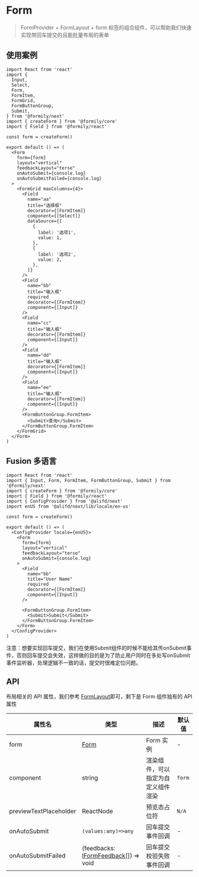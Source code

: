 # Form

> FormProvider + FormLayout + form 标签的组合组件，可以帮助我们快速实现带回车提交的且能批量布局的表单

## 使用案例

```tsx
import React from 'react'
import {
  Input,
  Select,
  Form,
  FormItem,
  FormGrid,
  FormButtonGroup,
  Submit,
} from '@formily/next'
import { createForm } from '@formily/core'
import { Field } from '@formily/react'

const form = createForm()

export default () => (
  <Form
    form={form}
    layout="vertical"
    feedbackLayout="terse"
    onAutoSubmit={console.log}
    onAutoSubmitFailed={console.log}
  >
    <FormGrid maxColumns={4}>
      <Field
        name="aa"
        title="选择框"
        decorator={[FormItem]}
        component={[Select]}
        dataSource={[
          {
            label: '选项1',
            value: 1,
          },
          {
            label: '选项2',
            value: 2,
          },
        ]}
      />
      <Field
        name="bb"
        title="输入框"
        required
        decorator={[FormItem]}
        component={[Input]}
      />
      <Field
        name="cc"
        title="输入框"
        decorator={[FormItem]}
        component={[Input]}
      />
      <Field
        name="dd"
        title="输入框"
        decorator={[FormItem]}
        component={[Input]}
      />
      <Field
        name="ee"
        title="输入框"
        decorator={[FormItem]}
        component={[Input]}
      />
      <FormButtonGroup.FormItem>
        <Submit>查询</Submit>
      </FormButtonGroup.FormItem>
    </FormGrid>
  </Form>
)
```

## Fusion 多语言

```tsx
import React from 'react'
import { Input, Form, FormItem, FormButtonGroup, Submit } from '@formily/next'
import { createForm } from '@formily/core'
import { Field } from '@formily/react'
import { ConfigProvider } from '@alifd/next'
import enUS from '@alifd/next/lib/locale/en-us'

const form = createForm()

export default () => (
  <ConfigProvider locale={enUS}>
    <Form
      form={form}
      layout="vertical"
      feedbackLayout="terse"
      onAutoSubmit={console.log}
    >
      <Field
        name="bb"
        title="User Name"
        required
        decorator={[FormItem]}
        component={[Input]}
      />

      <FormButtonGroup.FormItem>
        <Submit>Submit</Submit>
      </FormButtonGroup.FormItem>
    </Form>
  </ConfigProvider>
)
```

<Alert style="margin-top:20px">
注意：想要实现回车提交，我们在使用Submit组件的时候不能给其传onSubmit事件，否则回车提交会失效，这样做的目的是为了防止用户同时在多处写onSubmit事件监听器，处理逻辑不一致的话，提交时很难定位问题。
</Alert>

## API

布局相关的 API 属性，我们参考 [FormLayout](./form-layout)即可，剩下是 Form 组件独有的 API 属性

| 属性名                 | 类型                                                                                                   | 描述                               | 默认值 |
| ---------------------- | ------------------------------------------------------------------------------------------------------ | ---------------------------------- | ------ |
| form                   | [Form](https://core.formilyjs.org/zh-CN/api/models/form)                                               | Form 实例                          | -      |
| component              | string                                                                                                 | 渲染组件，可以指定为自定义组件渲染 | `form` |
| previewTextPlaceholder | ReactNode                                                                                              | 预览态占位符                       | `N/A`  |
| onAutoSubmit           | `(values:any)=>any`                                                                                    | 回车提交事件回调                   | -      |
| onAutoSubmitFailed     | (feedbacks: [IFormFeedback](https://core.formilyjs.org/zh-CN/api/models/form#iformfeedback)[]) => void | 回车提交校验失败事件回调           | -      |
